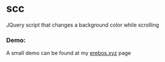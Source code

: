 # scc
JQuery script that changes a background color while scrolling

### Demo:
A small demo can be found at my [erebos.xyz](https://erebos.xyz/user/Toko/SCC/) page
